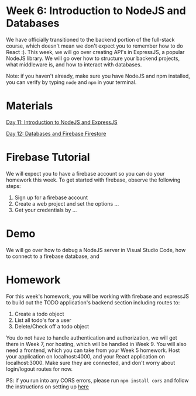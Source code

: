 # Week 6: Introduction to NodeJS and Databases

We have officially transitioned to the backend portion of the full-stack course, which doesn't mean we don't expect you to remember how to do React :). This week, we will go over creating API's in ExpressJS, a popular NodeJS library. We will go over how to structure your backend projects, what middleware is, and how to interact with databases.

Note: if you haven't already, make sure you have NodeJS and npm installed, you can verify by typing `node` and `npm` in your terminal.

# Materials

[Day 11: Introduction to NodeJS and ExpressJS](https://docs.google.com/presentation/d/1eIBCgz-AGq6aTB5CPsv29VNvwu3IIFOv/edit#slide=id.p2)

[Day 12: Databases and Firebase Firestore](https://docs.google.com/presentation/d/1wVD_cvyK_I_VAhSrgEEuoO7_R1h6qfff/edit#slide=id.p2)

# Firebase Tutorial

We will expect you to have a firebase account so you can do your homework this week. To get started with firebase, observe the following steps:

1. Sign up for a firebase account
2. Create a web project and set the options ...
3. Get your credentials by ...

# Demo

We will go over how to debug a NodeJS server in Visual Studio Code, how to connect to a firebase database, and

# Homework

For this week's homework, you will be working with firebase and expressJS to build out the TODO application's backend section including routes to:

1. Create a todo object
2. List all todo's for a user
3. Delete/Check off a todo object

You do not have to handle authentication and authorization, we will get there in Week 7, nor hosting, which will be handled in Week 9. You will also need a frontend, which you can take from your Week 5 homework. Host your application on localhost:4000, and your React application on localhost:3000. Make sure they are connected, and don't worry about login/logout routes for now.

PS: if you run into any CORS errors, please run `npm install cors` and follow the instructions on setting up [here](https://www.npmjs.com/package/cors)
